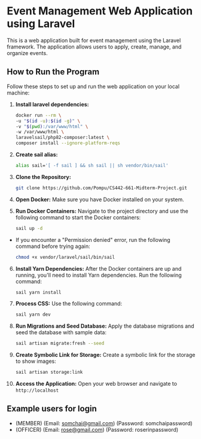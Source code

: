 # Event Management Web Application using Laravel

This is a web application built for event management using the Laravel framework. The application allows users to apply, create, manage, and organize events.

## How to Run the Program

Follow these steps to set up and run the web application on your local machine:
1. **Install laravel dependencies:**
    ```sh
    docker run --rm \
    -u "$(id -u):$(id -g)" \
    -v "$(pwd):/var/www/html" \
    -w /var/www/html \
    laravelsail/php82-composer:latest \
    composer install --ignore-platform-reqs

2. **Create sail alias:**
    ```sh
    alias sail='[ -f sail ] && sh sail || sh vendor/bin/sail'

3. **Clone the Repository:**
   ```sh
   git clone https://github.com/Pompu/CS442-661-Midterm-Project.git

4. **Open Docker:**
Make sure you have Docker installed on your system.

5. **Run Docker Containers:**
Navigate to the project directory and use the following command to start the Docker containers:
    ```sh
   sail up -d 
* If you encounter a "Permission denied" error, run the following command before trying again:   
    ```sh
   chmod +x vendor/laravel/sail/bin/sail
   
6. **Install Yarn Dependencies:**
After the Docker containers are up and running, you'll need to install Yarn dependencies. Run the following command:
    ```sh
   sail yarn install

7. **Process CSS:**
 Use the following command:
    ```sh
    sail yarn dev

8. **Run Migrations and Seed Database:**
Apply the database migrations and seed the database with sample data:
    ```sh
    sail artisan migrate:fresh --seed

9. **Create Symbolic Link for Storage:**
Create a symbolic link for the storage to show images:
    ```sh
    sail artisan storage:link

10. **Access the Application:**
Open your web browser and navigate to `http://localhost`


## Example users for login

* (MEMBER) (Email: somchai@gmail.com) (Password: somchaipassword)
* (OFFICER) (Email: rose@gmail.com) (Password: roserinpassword)
